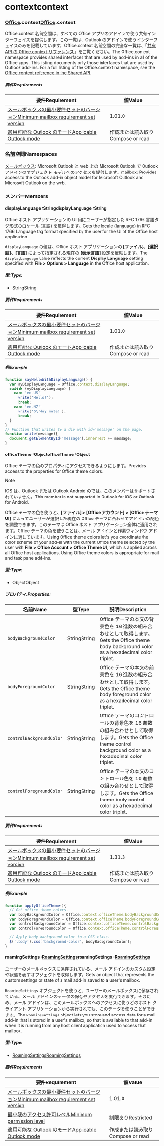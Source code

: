 
# <a name="context"></a><span data-ttu-id="fb39f-101">context</span><span class="sxs-lookup"><span data-stu-id="fb39f-101">context</span></span>

### <a name="officeofficemdcontext"></a><span data-ttu-id="fb39f-102">[Office](Office.md).context</span><span class="sxs-lookup"><span data-stu-id="fb39f-102">[Office](Office.md).context</span></span>

<span data-ttu-id="fb39f-p101">Office.context 名前空間は、すべての Office アプリのアドインで使う共有インターフェイスを提供します。この一覧は、Outlook のアドインで使うインターフェイスのみを記載しています。Office.context 名前空間の完全な一覧は、「[共有 API の Office.context リファレンス](/javascript/api/office/office.context)」をご覧ください。</span><span class="sxs-lookup"><span data-stu-id="fb39f-p101">The Office.context namespace provides shared interfaces that are used by add-ins in all of the Office apps. This listing documents only those interfaces that are used by Outlook add-ins. For a full listing of the Office.context namespace, see the [Office.context reference in the Shared API](/javascript/api/office/office.context).</span></span>

##### <a name="requirements"></a><span data-ttu-id="fb39f-105">要件</span><span class="sxs-lookup"><span data-stu-id="fb39f-105">Requirements</span></span>

|<span data-ttu-id="fb39f-106">要件</span><span class="sxs-lookup"><span data-stu-id="fb39f-106">Requirement</span></span>| <span data-ttu-id="fb39f-107">値</span><span class="sxs-lookup"><span data-stu-id="fb39f-107">Value</span></span>|
|---|---|
|[<span data-ttu-id="fb39f-108">メールボックスの最小要件セットのバージョン</span><span class="sxs-lookup"><span data-stu-id="fb39f-108">Minimum mailbox requirement set version</span></span>](/javascript/office/requirement-sets/outlook-api-requirement-sets)| <span data-ttu-id="fb39f-109">1.0</span><span class="sxs-lookup"><span data-stu-id="fb39f-109">1.0</span></span>|
|[<span data-ttu-id="fb39f-110">適用可能な Outlook のモード</span><span class="sxs-lookup"><span data-stu-id="fb39f-110">Applicable Outlook mode</span></span>](https://docs.microsoft.com/outlook/add-ins/#extension-points)| <span data-ttu-id="fb39f-111">作成または読み取り</span><span class="sxs-lookup"><span data-stu-id="fb39f-111">Compose or read</span></span>|

### <a name="namespaces"></a><span data-ttu-id="fb39f-112">名前空間</span><span class="sxs-lookup"><span data-stu-id="fb39f-112">Namespaces</span></span>

<span data-ttu-id="fb39f-113">[メールボックス](office.context.mailbox.md): Microsoft Outlook と web 上の Microsoft Outlook で Outlook アドインのオブジェクト モデルへのアクセスを提供します。</span><span class="sxs-lookup"><span data-stu-id="fb39f-113">[mailbox](office.context.mailbox.md): Provides access to the Outlook add-in object model for Microsoft Outlook and Microsoft Outlook on the web.</span></span>

### <a name="members"></a><span data-ttu-id="fb39f-114">メンバー</span><span class="sxs-lookup"><span data-stu-id="fb39f-114">Members</span></span>

####  <a name="displaylanguage-string"></a><span data-ttu-id="fb39f-115">displayLanguage :String</span><span class="sxs-lookup"><span data-stu-id="fb39f-115">displayLanguage :String</span></span>

<span data-ttu-id="fb39f-116">Office ホスト アプリケーションの UI 用にユーザーが指定した RFC 1766 言語タグ形式のロケール (言語) を取得します。</span><span class="sxs-lookup"><span data-stu-id="fb39f-116">Gets the locale (language) in RFC 1766 Language tag format specified by the user for the UI of the Office host application.</span></span>

<span data-ttu-id="fb39f-117">`displayLanguage` の値は、Office ホスト アプリケーションの **[ファイル]、[選択肢]、[言語]** によって指定される現在の **[表示言語]** 設定を反映します。</span><span class="sxs-lookup"><span data-stu-id="fb39f-117">The `displayLanguage` value reflects the current **Display Language** setting specified with **File > Options > Language** in the Office host application.</span></span>

##### <a name="type"></a><span data-ttu-id="fb39f-118">型:</span><span class="sxs-lookup"><span data-stu-id="fb39f-118">Type:</span></span>

*   <span data-ttu-id="fb39f-119">String</span><span class="sxs-lookup"><span data-stu-id="fb39f-119">String</span></span>

##### <a name="requirements"></a><span data-ttu-id="fb39f-120">要件</span><span class="sxs-lookup"><span data-stu-id="fb39f-120">Requirements</span></span>

|<span data-ttu-id="fb39f-121">要件</span><span class="sxs-lookup"><span data-stu-id="fb39f-121">Requirement</span></span>| <span data-ttu-id="fb39f-122">値</span><span class="sxs-lookup"><span data-stu-id="fb39f-122">Value</span></span>|
|---|---|
|[<span data-ttu-id="fb39f-123">メールボックスの最小要件セットのバージョン</span><span class="sxs-lookup"><span data-stu-id="fb39f-123">Minimum mailbox requirement set version</span></span>](/javascript/office/requirement-sets/outlook-api-requirement-sets)| <span data-ttu-id="fb39f-124">1.0</span><span class="sxs-lookup"><span data-stu-id="fb39f-124">1.0</span></span>|
|[<span data-ttu-id="fb39f-125">適用可能な Outlook のモード</span><span class="sxs-lookup"><span data-stu-id="fb39f-125">Applicable Outlook mode</span></span>](https://docs.microsoft.com/outlook/add-ins/#extension-points)| <span data-ttu-id="fb39f-126">作成または読み取り</span><span class="sxs-lookup"><span data-stu-id="fb39f-126">Compose or read</span></span>|

##### <a name="example"></a><span data-ttu-id="fb39f-127">例</span><span class="sxs-lookup"><span data-stu-id="fb39f-127">Example</span></span>

```js
function sayHelloWithDisplayLanguage() {
  var myDisplayLanguage = Office.context.displayLanguage;
  switch (myDisplayLanguage) {
    case 'en-US':
      write('Hello!');
      break;
    case 'en-NZ':
      write('G\'day mate!');
      break;
  }
}
// Function that writes to a div with id='message' on the page.
function write(message){
  document.getElementById('message').innerText += message;
}
```

####  <a name="officetheme-object"></a><span data-ttu-id="fb39f-128">officeTheme :Object</span><span class="sxs-lookup"><span data-stu-id="fb39f-128">officeTheme :Object</span></span>

<span data-ttu-id="fb39f-129">Office テーマの色のプロパティにアクセスできるようにします。</span><span class="sxs-lookup"><span data-stu-id="fb39f-129">Provides access to the properties for Office theme colors.</span></span>

> [!NOTE]
> <span data-ttu-id="fb39f-130">IOS は、Outlook または Outlook Android のでは、このメンバーはサポートされていません。</span><span class="sxs-lookup"><span data-stu-id="fb39f-130">This member is not supported in Outlook for iOS or Outlook for Android.</span></span>

<span data-ttu-id="fb39f-p102">Office テーマの色を使うと、**[ファイル] > [Office アカウント] > [Office テーマ UI]** によってユーザーが選択した現在の Office テーマに合わせてアドインの配色を調整できます。このテーマは Office ホスト アプリケーション全体に適用されます。Office テーマの色を使うことは、メール アドインと作業ウィンドウ アドインに適しています。</span><span class="sxs-lookup"><span data-stu-id="fb39f-p102">Using Office theme colors let's you coordinate the color scheme of your add-in with the current Office theme selected by the user with **File > Office Account > Office Theme UI**, which is applied across all Office host applications. Using Office theme colors is appropriate for mail and task pane add-ins.</span></span>

##### <a name="type"></a><span data-ttu-id="fb39f-133">型:</span><span class="sxs-lookup"><span data-stu-id="fb39f-133">Type:</span></span>

*   <span data-ttu-id="fb39f-134">Object</span><span class="sxs-lookup"><span data-stu-id="fb39f-134">Object</span></span>

##### <a name="properties"></a><span data-ttu-id="fb39f-135">プロパティ:</span><span class="sxs-lookup"><span data-stu-id="fb39f-135">Properties:</span></span>

|<span data-ttu-id="fb39f-136">名前</span><span class="sxs-lookup"><span data-stu-id="fb39f-136">Name</span></span>| <span data-ttu-id="fb39f-137">型</span><span class="sxs-lookup"><span data-stu-id="fb39f-137">Type</span></span>| <span data-ttu-id="fb39f-138">説明</span><span class="sxs-lookup"><span data-stu-id="fb39f-138">Description</span></span>|
|---|---|---|
|`bodyBackgroundColor`| <span data-ttu-id="fb39f-139">String</span><span class="sxs-lookup"><span data-stu-id="fb39f-139">String</span></span>|<span data-ttu-id="fb39f-140">Office テーマの本文の背景色を 16 進数の組み合わせとして取得します。</span><span class="sxs-lookup"><span data-stu-id="fb39f-140">Gets the Office theme body background color as a hexadecimal color triplet.</span></span>|
|`bodyForegroundColor`| <span data-ttu-id="fb39f-141">String</span><span class="sxs-lookup"><span data-stu-id="fb39f-141">String</span></span>|<span data-ttu-id="fb39f-142">Office テーマの本文の前景色を 16 進数の組み合わせとして取得します。</span><span class="sxs-lookup"><span data-stu-id="fb39f-142">Gets the Office theme body foreground color as a hexadecimal color triplet.</span></span>|
|`controlBackgroundColor`| <span data-ttu-id="fb39f-143">String</span><span class="sxs-lookup"><span data-stu-id="fb39f-143">String</span></span>|<span data-ttu-id="fb39f-144">Office テーマのコントロールの背景色を 16 進数の組み合わせとして取得します。</span><span class="sxs-lookup"><span data-stu-id="fb39f-144">Gets the Office theme control background color as a hexadecimal color triplet.</span></span>|
|`controlForegroundColor`| <span data-ttu-id="fb39f-145">String</span><span class="sxs-lookup"><span data-stu-id="fb39f-145">String</span></span>|<span data-ttu-id="fb39f-146">Office テーマの本文のコントロール色を 16 進数の組み合わせとして取得します。</span><span class="sxs-lookup"><span data-stu-id="fb39f-146">Gets the Office theme body control color as a hexadecimal color triplet.</span></span>|

##### <a name="requirements"></a><span data-ttu-id="fb39f-147">要件</span><span class="sxs-lookup"><span data-stu-id="fb39f-147">Requirements</span></span>

|<span data-ttu-id="fb39f-148">要件</span><span class="sxs-lookup"><span data-stu-id="fb39f-148">Requirement</span></span>| <span data-ttu-id="fb39f-149">値</span><span class="sxs-lookup"><span data-stu-id="fb39f-149">Value</span></span>|
|---|---|
|[<span data-ttu-id="fb39f-150">メールボックスの最小要件セットのバージョン</span><span class="sxs-lookup"><span data-stu-id="fb39f-150">Minimum mailbox requirement set version</span></span>](/javascript/office/requirement-sets/outlook-api-requirement-sets)| <span data-ttu-id="fb39f-151">1.3</span><span class="sxs-lookup"><span data-stu-id="fb39f-151">1.3</span></span>|
|[<span data-ttu-id="fb39f-152">適用可能な Outlook のモード</span><span class="sxs-lookup"><span data-stu-id="fb39f-152">Applicable Outlook mode</span></span>](https://docs.microsoft.com/outlook/add-ins/#extension-points)| <span data-ttu-id="fb39f-153">作成または読み取り</span><span class="sxs-lookup"><span data-stu-id="fb39f-153">Compose or read</span></span>|

##### <a name="example"></a><span data-ttu-id="fb39f-154">例</span><span class="sxs-lookup"><span data-stu-id="fb39f-154">Example</span></span>

```js
function applyOfficeTheme(){
  // Get office theme colors.
  var bodyBackgroundColor = Office.context.officeTheme.bodyBackgroundColor;
  var bodyForegroundColor = Office.context.officeTheme.bodyForegroundColor;
  var controlBackgroundColor = Office.context.officeTheme.controlBackgroundColor
  var controlForegroundColor = Office.context.officeTheme.controlForegroundColor;

  // Apply body background color to a CSS class.
  $('.body').css('background-color', bodyBackgroundColor);
}
```

####  <a name="roamingsettings-roamingsettingsjavascriptapioutlook13officeroamingsettings"></a><span data-ttu-id="fb39f-155">roamingSettings :[RoamingSettings](/javascript/api/outlook_1_3/office.RoamingSettings)</span><span class="sxs-lookup"><span data-stu-id="fb39f-155">roamingSettings :[RoamingSettings](/javascript/api/outlook_1_3/office.RoamingSettings)</span></span>

<span data-ttu-id="fb39f-156">ユーザーのメールボックスに保存されている、メール アドインのカスタム設定や状態を表すオブジェクトを取得します。</span><span class="sxs-lookup"><span data-stu-id="fb39f-156">Gets an object that represents the custom settings or state of a mail add-in saved to a user's mailbox.</span></span>

<span data-ttu-id="fb39f-157">`RoamingSettings` オブジェクトを使うと、ユーザーのメールボックスに保存されている、メール アドインのデータの保存やアクセスを実行できます。そのため、メール アドインは、このメールボックスへのアクセスに使うどのホスト クライアント アプリケーションから実行されても、このデータを使うことができます。</span><span class="sxs-lookup"><span data-stu-id="fb39f-157">The `RoamingSettings` object lets you store and access data for a mail add-in that is stored in a user's mailbox, so that is available to that add-in when it is running from any host client application used to access that mailbox.</span></span>

##### <a name="type"></a><span data-ttu-id="fb39f-158">型:</span><span class="sxs-lookup"><span data-stu-id="fb39f-158">Type:</span></span>

*   [<span data-ttu-id="fb39f-159">RoamingSettings</span><span class="sxs-lookup"><span data-stu-id="fb39f-159">RoamingSettings</span></span>](/javascript/api/outlook_1_3/office.RoamingSettings)

##### <a name="requirements"></a><span data-ttu-id="fb39f-160">要件</span><span class="sxs-lookup"><span data-stu-id="fb39f-160">Requirements</span></span>

|<span data-ttu-id="fb39f-161">要件</span><span class="sxs-lookup"><span data-stu-id="fb39f-161">Requirement</span></span>| <span data-ttu-id="fb39f-162">値</span><span class="sxs-lookup"><span data-stu-id="fb39f-162">Value</span></span>|
|---|---|
|[<span data-ttu-id="fb39f-163">メールボックスの最小要件セットのバージョン</span><span class="sxs-lookup"><span data-stu-id="fb39f-163">Minimum mailbox requirement set version</span></span>](/javascript/office/requirement-sets/outlook-api-requirement-sets)| <span data-ttu-id="fb39f-164">1.0</span><span class="sxs-lookup"><span data-stu-id="fb39f-164">1.0</span></span>|
|[<span data-ttu-id="fb39f-165">最小限のアクセス許可レベル</span><span class="sxs-lookup"><span data-stu-id="fb39f-165">Minimum permission level</span></span>](https://docs.microsoft.com/outlook/add-ins/understanding-outlook-add-in-permissions)| <span data-ttu-id="fb39f-166">制限あり</span><span class="sxs-lookup"><span data-stu-id="fb39f-166">Restricted</span></span>|
|[<span data-ttu-id="fb39f-167">適用可能な Outlook のモード</span><span class="sxs-lookup"><span data-stu-id="fb39f-167">Applicable Outlook mode</span></span>](https://docs.microsoft.com/outlook/add-ins/#extension-points)| <span data-ttu-id="fb39f-168">作成または読み取り</span><span class="sxs-lookup"><span data-stu-id="fb39f-168">Compose or read</span></span>|